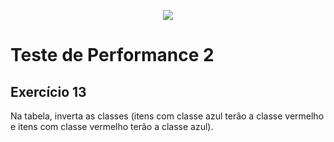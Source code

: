 <p align="center">
    <img src="https://www.infnet.edu.br/infnet/wp-content/themes/infnet.homepage//assets/img/LogoInfnetRodape.png"/>
</p>

# Teste de Performance 2

## Exercício 13

Na tabela, inverta as classes (itens com classe azul terão a classe vermelho e itens com classe vermelho terão a classe azul).
